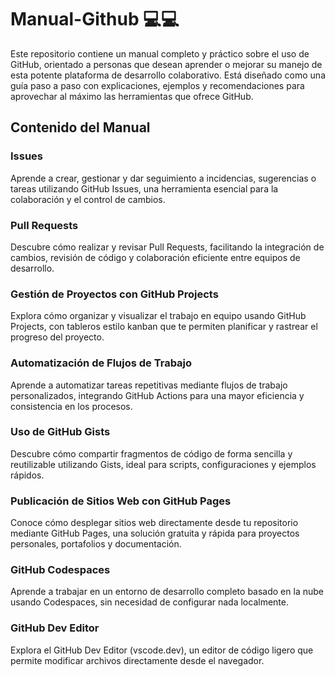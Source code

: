 # Manual-Github 💻💻
Este repositorio contiene un manual completo y práctico sobre el uso de GitHub, orientado a personas que desean aprender o mejorar su manejo de esta potente plataforma de desarrollo colaborativo. Está diseñado como una guía paso a paso con explicaciones, ejemplos y recomendaciones para aprovechar al máximo las herramientas que ofrece GitHub.
## Contenido del Manual
### Issues
Aprende a crear, gestionar y dar seguimiento a incidencias, sugerencias o tareas utilizando GitHub Issues, una herramienta esencial para la colaboración y el control de cambios.
### Pull Requests
Descubre cómo realizar y revisar Pull Requests, facilitando la integración de cambios, revisión de código y colaboración eficiente entre equipos de desarrollo.
### Gestión de Proyectos con GitHub Projects
Explora cómo organizar y visualizar el trabajo en equipo usando GitHub Projects, con tableros estilo kanban que te permiten planificar y rastrear el progreso del proyecto.
### Automatización de Flujos de Trabajo
Aprende a automatizar tareas repetitivas mediante flujos de trabajo personalizados, integrando GitHub Actions para una mayor eficiencia y consistencia en los procesos.
### Uso de GitHub Gists
Descubre cómo compartir fragmentos de código de forma sencilla y reutilizable utilizando Gists, ideal para scripts, configuraciones y ejemplos rápidos.
### Publicación de Sitios Web con GitHub Pages
Conoce cómo desplegar sitios web directamente desde tu repositorio mediante GitHub Pages, una solución gratuita y rápida para proyectos personales, portafolios y documentación.
### GitHub Codespaces
Aprende a trabajar en un entorno de desarrollo completo basado en la nube usando Codespaces, sin necesidad de configurar nada localmente.
### GitHub Dev Editor
Explora el GitHub Dev Editor (vscode.dev), un editor de código ligero que permite modificar archivos directamente desde el navegador.
